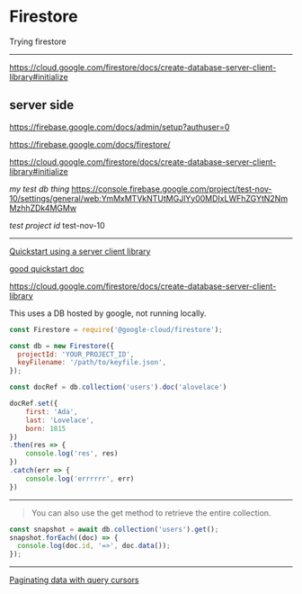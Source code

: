 # Firestore

Trying firestore

------------------------------------

https://cloud.google.com/firestore/docs/create-database-server-client-library#initialize


## server side

https://firebase.google.com/docs/admin/setup?authuser=0

https://firebase.google.com/docs/firestore/

https://cloud.google.com/firestore/docs/create-database-server-client-library#initialize

_my test db thing_
https://console.firebase.google.com/project/test-nov-10/settings/general/web:YmMxMTVkNTUtMGJlYy00MDIxLWFhZGYtN2NmMzhhZDk4MGMw

_test project id_
test-nov-10


-------------------------------------------------


[Quickstart using a server client library](https://cloud.google.com/firestore)

[good quickstart doc](https://cloud.google.com/firestore/docs/create-database-server-client-library#initialize)

https://cloud.google.com/firestore/docs/create-database-server-client-library

This uses a DB hosted by google, not running locally.

```js
const Firestore = require('@google-cloud/firestore');

const db = new Firestore({
  projectId: 'YOUR_PROJECT_ID',
  keyFilename: '/path/to/keyfile.json',
});

const docRef = db.collection('users').doc('alovelace')

docRef.set({
    first: 'Ada',
    last: 'Lovelace',
    born: 1815
})
.then(res => {
    console.log('res', res)
})
.catch(err => {
    console.log('errrrrr', err)
})
```

--------------------------------------

> You can also use the get method to retrieve the entire collection.

```js
const snapshot = await db.collection('users').get();
snapshot.forEach((doc) => {
  console.log(doc.id, '=>', doc.data());
});
```

------------------------------------------

[Paginating data with query cursors](https://cloud.google.com/firestore/docs/query-data/query-cursors)


